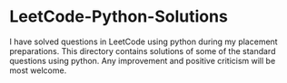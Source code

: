 # LeetCode-Python-Solutions
I have solved questions in LeetCode using python during my placement preparations. This directory contains solutions of some of the standard questions using python. Any improvement and positive criticism will be most welcome.
